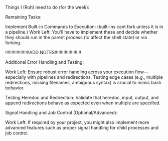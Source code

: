 Things I (Roh) need to do (for the week):

Remaining Tasks:

Implement Built-in Commands to Execution:
(built-ins cant fork unless it is in a pipeline.)
Work Left: You'll have to implement these and decide whether they should run in the parent process (to affect the shell state) or via forking.

!!!!!!!!!!!!!!!!!!!ADD NOTES!!!!!!!!!!!!!!!!!!!!!

Additional Error Handling and Testing:

Work Left: Ensure robust error handling across your execution flow—especially with pipelines and redirections. Testing edge cases (e.g., multiple redirections, missing filenames, ambiguous syntax) is crucial to mimic bash behavior.

Testing Heredoc and Redirection:
Validate that heredoc, input, output, and append redirections behave as expected even when multiple are specified.

Signal Handling and Job Control (Optional/Advanced):

Work Left: If required by your project, you might also implement more advanced features such as proper signal handling for child processes and job control.
